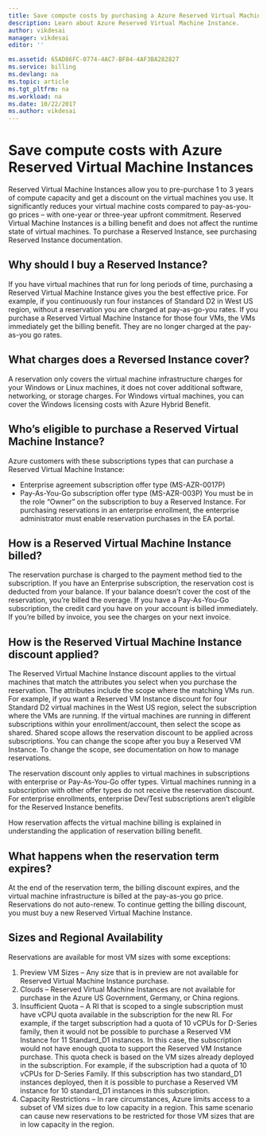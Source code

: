 ```yaml
---
title: Save compute costs by purchasing a Azure Reserved Virtual Machine Instance - Azure | Microsoft Docs
description: Learn about Azure Reserved Virtual Machine Instance. 
author: vikdesai
manager: vikdesai
editor: ''

ms.assetid: 65AD86FC-0774-4AC7-BF84-4AF3BA282827
ms.service: billing
ms.devlang: na
ms.topic: article
ms.tgt_pltfrm: na
ms.workload: na
ms.date: 10/22/2017
ms.author: vikdesai
---
```

# Save compute costs with Azure Reserved Virtual Machine Instances 
Reserved Virtual Machine Instances allow you to pre-purchase 1 to 3 years of compute capacity and get a discount on the virtual machines you use. It significantly reduces your virtual machine costs compared to pay-as-you-go prices – with one-year or three-year upfront commitment. Reserved Virtual Machine Instances is a billing benefit and does not affect the runtime state of virtual machines.
To purchase a Reserved Instance, see purchasing Reserved Instance documentation.
## Why should I buy a Reserved Instance?
If you have virtual machines that run for long periods of time, purchasing a Reserved Virtual Machine Instance gives you the best effective price. For example, if you continuously run four instances of Standard D2 in West US region, without a reservation you are charged at pay-as-go-you rates. If you purchase a Reserved Virtual Machine Instance for those four VMs, the VMs immediately get the billing benefit. They are no longer charged at the pay-as-you go rates. 
## What charges does a Reversed Instance cover?
A reservation only covers the virtual machine infrastructure charges for your Windows or Linux machines, it does not cover additional software, networking, or storage charges. For Windows virtual machines, you can cover the Windows licensing costs with Azure Hybrid Benefit.

## Who’s eligible to purchase a Reserved Virtual Machine Instance?
Azure customers with these subscriptions types that can purchase a Reserved Virtual Machine Instance:
-	Enterprise agreement subscription offer type (MS-AZR-0017P)
-	Pay-As-You-Go subscription offer type (MS-AZR-003P)
You must be in the role “Owner” on the subscription to buy a Reserved Instance. For purchasing reservations in an enterprise enrollment, the enterprise administrator must enable reservation purchases in the EA portal.

## How is a Reserved Virtual Machine Instance billed?
The reservation purchase is charged to the payment method tied to the subscription. 
If you have an Enterprise subscription, the reservation cost is deducted from your balance. If your balance doesn’t cover the cost of the reservation, you’re billed the overage.
If you have a Pay-As-You-Go subscription, the credit card you have on your account is billed immediately. If you’re billed by invoice, you see the charges on your next invoice.

## How is the Reserved Virtual Machine Instance discount applied?
The Reserved Virtual Machine Instance discount applies to the virtual machines that match the attributes you select when you purchase the reservation. The attributes include the scope where the matching VMs run. For example, if you want a Reserved VM Instance discount for four Standard D2 virtual machines in the West US region, select the subscription where the VMs are running. If the virtual machines are running in different subscriptions within your enrollment/account, then select the scope as shared. Shared scope allows the reservation discount to be applied across subscriptions.
You can change the scope after you buy a Reserved VM Instance. To change the scope, see documentation on how to manage reservations.

The reservation discount only applies to virtual machines in subscriptions with enterprise or Pay-As-You-Go offer types. Virtual machines running in a subscription with other offer types do not receive the reservation discount. For enterprise enrollments, enterprise Dev/Test subscriptions aren’t eligible for the Reserved Instance benefits.

How reservation affects the virtual machine billing is explained in understanding the application of reservation billing benefit.
## What happens when the reservation term expires?
At the end of the reservation term, the billing discount expires, and the virtual machine infrastructure is billed at the pay-as-you go price. Reservations do not auto-renew. To continue getting the billing discount, you must buy a new Reserved Virtual Machine Instance. 
## Sizes and Regional Availability
Reservations are available for most VM sizes with some exceptions:
1.	Preview VM Sizes – Any size that is in preview are not available for Reserved Virtual Machine Instance purchase.
2.	Clouds – Reserved Virtual Machine Instances are not available for purchase in the Azure US Government, Germany, or China regions. 
3.	Insufficient Quota – A RI that is scoped to a single subscription must have vCPU quota available in the subscription for the new RI. For example, if the target subscription had a quota of 10 vCPUs for D-Series family, then it would not be possible to purchase a Reserved VM Instance for 11 Standard_D1 instances. In this case, the subscription would not have enough quota to support the Reserved VM Instance purchase. This quota check is based on the VM sizes already deployed in the subscription. For example, if the subscription had a quota of 10 vCPUs for D-Series Family. If this subscription has two standard_D1 instances deployed, then it is possible to purchase a Reserved VM instance for 10 standard_D1 instances in this subscription. 
4.	Capacity Restrictions – In rare circumstances, Azure limits access to a subset of VM sizes due to low capacity in a region. This same scenario can cause new reservations to be restricted for those VM sizes that are in low capacity in the region. 

